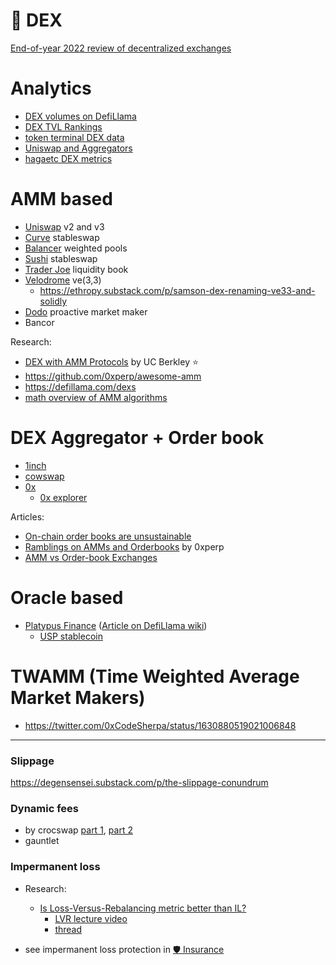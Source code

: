 # 🦄 DEX

[End-of-year 2022 review of decentralized exchanges](https://twitter.com/DefiIgnas/status/1605827795610787840)

# Analytics
- [DEX volumes on DefiLlama](https://defillama.com/dexs)
- [DEX TVL Rankings](https://defillama.com/protocols/Dexes)
- [token terminal DEX data](https://tokenterminal.com/terminal/markets/exchange)
- [Uniswap and Aggregators](https://dune.com/murathan/uniswap-protocol-and-aggregators)
- [hagaetc DEX metrics](https://dune.com/hagaetc/dex-metrics)

# AMM based
- [Uniswap](Uniswap) v2 and v3
- [Curve](Curve) stableswap
- [Balancer](Balancer) weighted pools
- [Sushi](Sushi) stableswap
- [Trader Joe](Trader-Joe) liquidity book
- [Velodrome](Velodrome) ve(3,3)
	- https://ethropy.substack.com/p/samson-dex-renaming-ve33-and-solidly
- [Dodo](Dodo) proactive market maker
- Bancor

Research:
- [DEX with AMM Protocols](https://berkeley-defi.github.io/assets/material/DEX%20with%20AMM%20Protocols.pdf) by UC Berkley ⭐️
- https://github.com/0xperp/awesome-amm
- https://defillama.com/dexs
- [math overview of AMM algorithms](https://medium.com/anchordao-lab/automated-market-maker-amm-algorithms-and-its-future-f2d5e6cc624a)

# DEX Aggregator + Order book
- [1inch](1inch)
- [cowswap](https://cowswap.exchange/)
- [0x](https://www.0x.org/)
	- [0x explorer](https://explorer.0x.org/)

Articles:
- [On-chain order books are unsustainable](https://twitter.com/0xdoug/status/1564452970552508417)
- [Ramblings on AMMs and Orderbooks](https://mirror.xyz/0x0C23E0dE114d28112f52203cb9583B9826b05dDe/TLXq6hCSsgVmxIWxPRihWEQBoPr9Pf2-MYKATDctNp4) by 0xperp
- [AMM vs Order-book Exchanges](https://coinfam.substack.com/p/amm-vs-order-book-exchanges)

# Oracle based
- [Platypus Finance](http://platypus.finance) ([Article on DefiLlama wiki](https://wiki.defillama.com/wiki/Platypus_Finance))
	- [USP stablecoin](https://twitter.com/DefiIgnas/status/1598219389790171137)

# TWAMM (Time Weighted Average Market Makers)
- https://twitter.com/0xCodeSherpa/status/1630880519021006848

---

### Slippage
https://degensensei.substack.com/p/the-slippage-conundrum

### Dynamic fees
- by crocswap [part 1](https://crocswap.medium.com/why-use-a-dynamic-fee-for-liquidity-pools-def07a1e6c3b), [part 2](https://crocswap.medium.com/exploring-low-resolution-dynamics-of-uniswap-fee-performance-820bea2f0b90)
- gauntlet

### Impermanent loss
- Research:
	- [Is Loss-Versus-Rebalancing metric better than IL?](https://moallemi.com/ciamac/papers/lvr-2022.pdf)
		- [LVR lecture video](https://www.youtube.com/watch?v=q5vyJJb-Uyw)
		- [thread](https://twitter.com/DeFi_Cheetah/status/1608677561919508480)

- see impermanent loss protection in [🛡️ Insurance](Insurance)
